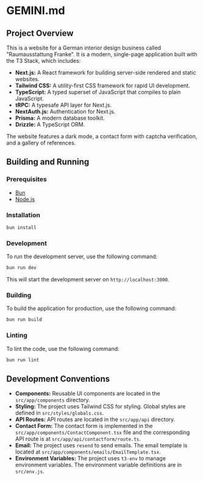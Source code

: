 # GEMINI.md

## Project Overview

This is a website for a German interior design business called "Raumausstattung Franke". It is a modern, single-page application built with the T3 Stack, which includes:

*   **Next.js:** A React framework for building server-side rendered and static websites.
*   **Tailwind CSS:** A utility-first CSS framework for rapid UI development.
*   **TypeScript:** A typed superset of JavaScript that compiles to plain JavaScript.
*   **tRPC:** A typesafe API layer for Next.js.
*   **NextAuth.js:** Authentication for Next.js.
*   **Prisma:** A modern database toolkit.
*   **Drizzle:** A TypeScript ORM.

The website features a dark mode, a contact form with captcha verification, and a gallery of references.

## Building and Running

### Prerequisites

*   [Bun](https://bun.sh/)
*   [Node.js](https://nodejs.org/)

### Installation

```bash
bun install
```

### Development

To run the development server, use the following command:

```bash
bun run dev
```

This will start the development server on `http://localhost:3000`.

### Building

To build the application for production, use the following command:

```bash
bun run build
```

### Linting

To lint the code, use the following command:

```bash
bun run lint
```

## Development Conventions

*   **Components:** Reusable UI components are located in the `src/app/components` directory.
*   **Styling:** The project uses Tailwind CSS for styling. Global styles are defined in `src/styles/globals.css`.
*   **API Routes:** API routes are located in the `src/app/api` directory.
*   **Contact Form:** The contact form is implemented in the `src/app/components/ContactComponent.tsx` file and the corresponding API route is at `src/app/api/contactform/route.ts`.
*   **Email:** The project uses `resend` to send emails. The email template is located at `src/app/components/emails/EmailTemplate.tsx`.
*   **Environment Variables:** The project uses `t3-env` to manage environment variables. The environment variable definitions are in `src/env.js`.
